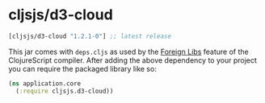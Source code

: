 # cljsjs/d3-cloud

[](dependency)
```clojure
[cljsjs/d3-cloud "1.2.1-0"] ;; latest release
```
[](/dependency)

This jar comes with `deps.cljs` as used by the [Foreign Libs][flibs] feature
of the ClojureScript compiler. After adding the above dependency to your project
you can require the packaged library like so:

```clojure
(ns application.core
  (:require cljsjs.d3-cloud))
```

[flibs]: https://clojurescript.org/reference/packaging-foreign-deps
